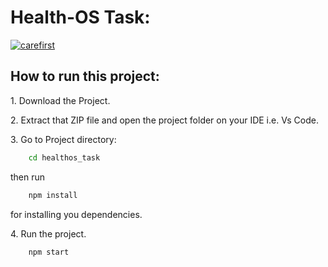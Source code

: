 # Health-OS Task:

[![carefirst](https://i.postimg.cc/DzVkbcN7/home1.png)](https://carefirst-2.netlify.app/home)

## How to run this project:

<p> 1. Download the Project. </p>
<p> 2. Extract that ZIP file and open the project folder on your IDE i.e. Vs Code. </p>
<p> 3. Go to Project directory:</p>

```sh
    cd healthos_task
```

then run

```sh
    npm install
```

for installing you dependencies.

<p> 4. Run the project. </p>

```sh
    npm start
```
